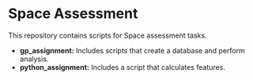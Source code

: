 # Space Assessment

This repository contains scripts for Space assessment tasks.

- **gp_assignment:** Includes scripts that create a database and perform analysis.
- **python_assignment:** Includes a script that calculates features.
